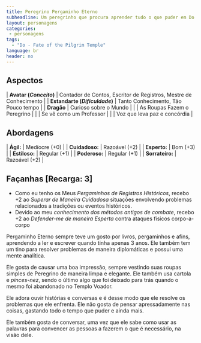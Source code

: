 ```yaml
---
title: Peregrino Pergaminho Eterno
subheadline: Um peregrinho que procura aprender tudo o que puder em Do - Fate of the Pilgrim Temple
layout: personagens
categories:
 - personagens
tags:
  - "Do - Fate of the Pilgrim Temple"
language: br
header: no
---
```


## Aspectos

| **Avatar (_Conceito_)**        | Contador de Contos, Escritor de Registros, Mestre de Conhecimento |
| **Estandarte (_Dificuldade_)** | Tanto Conhecimento, Tão Pouco tempo                               |
| **Dragão**                     | Curioso sobre o Mundo                                             |
|                                | As Roupas Fazem o Peregrino                                       |
|                                | Se vê como um Professor                                           |
|                                | Voz que leva paz e concórdia                                      |

## Abordagens 

| **Ágil:**       | Medíocre (+0) |
| **Cuidadoso:**  | Razoável (+2) |
| **Esperto:**    | Bom (+3)      |
| **Estiloso:**   | Regular (+1)  |
| **Poderoso:**   | Regular (+1)  |
| **Sorrateiro:** | Razoável (+2) |

## Façanhas [Recarga: 3]

+ Como eu tenho os Meus *Pergaminhos de Registros Históricos*, recebo +2 ao *Superar de Maneira Cuidadosa* situações envolvendo problemas relacionados a tradições ou eventos históricos.
+ Devido ao meu *conhecimento dos métodos antigos de combate*, recebo +2 ao *Defender-me de maneira Esperta* contra ataques físicos corpo-a-corpo

Pergaminho Eterno sempre teve um gosto por livros, pergaminhos e afins, aprendendo a ler e escrever quando tinha apenas 3 anos. Ele também tem um tino para resolver problemas de maneira diplomáticas e possui uma mente analítica. 

Ele gosta de causar uma boa impressão, sempre vestindo suas roupas simples de Peregrino de maneira limpa e elegante. Ele também usa cartola e _pinces-nez_, sendo o último algo que foi deixado para trás quando o mesmo foi abandonado no Templo Voador. 

Ele adora ouvir histórias e conversas e é desse modo que ele resolve os problemas que ele enfrenta. Ele não gosta de pensar apressadamente nas coisas, gastando todo o tempo que puder e ainda mais. 

Ele também gosta de conversar, uma vez que ele sabe como usar as palavras para convencer as pessoas a fazerem o que é necessário, na visão dele.
